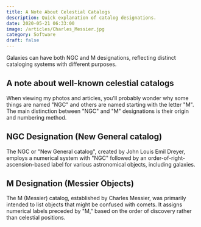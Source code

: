 ```yaml
---
title: A Note About Celestial Catalogs
description: Quick explanation of catalog designations.
date: 2020-05-21 06:33:00
image: /articles/Charles_Messier.jpg
category: Software
draft: false
---
```


Galaxies can have both NGC and M designations, reflecting distinct cataloging systems with different purposes.

## A note about well-known celestial catalogs

When viewing my photos and articles, you'll probably wonder why some things are named "NGC" and others are named starting with the letter "M". The main distinction between "NGC" and "M" designations is their origin and numbering method.

## NGC Designation (New General catalog)

The NGC or "New General catalog", created by John Louis Emil Dreyer, employs a numerical system with "NGC" followed by an order-of-right-ascension-based label for various astronomical objects, including galaxies.

## M Designation (Messier Objects)

The M (Messier) catalog, established by Charles Messier, was primarily intended to list objects that might be confused with comets. It assigns numerical labels preceded by "M," based on the order of discovery rather than celestial positions.

